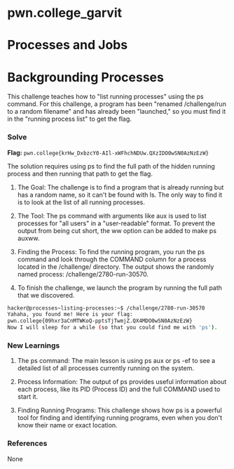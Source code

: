 # pwn.college_garvit
# Processes and Jobs

# Backgrounding Processes
This challenge teaches how to "list running processes" using the ps command. For this challenge, a program has been "renamed /challenge/run to a random filename" and has already been "launched," so you must find it in the "running process list" to get the flag.

### Solve
**Flag:** `pwn.college{krHw_DxbzcY0-AIl-xWFhchNDUw.QXzIDO0wSN0AzNzEzW}`

The solution requires using ps to find the full path of the hidden running process and then running that path to get the flag.

1. The Goal: The challenge is to find a program that is already running but has a random name, so it can't be found with ls. The only way to find it is to look at the list of all running processes.

2. The Tool: The ps command with arguments like aux is used to list processes for "all users" in a "user-readable" format. To prevent the output from being cut short, the ww option can be added to make ps auxww.

3. Finding the Process: To find the running program, you run the ps command and look through the COMMAND column for a process located in the /challenge/ directory.
The output shows the randomly named process: /challenge/2780-run-30570.

4. To finish the challenge, we launch the program by running the full path that we discovered.


```bash
hacker@processes~listing-processes:~$ /challenge/2780-run-30570
Yahaha, you found me! Here is your flag:
pwn.college{09hxr3aCnMTWKoQ-pptsTjTwmjZ.QX4MDO0wSN0AzNzEzW}
Now I will sleep for a while (so that you could find me with 'ps').
```
    
### New Learnings
1. The ps command: The main lesson is using ps aux or ps -ef to see a detailed list of all processes currently running on the system.

2. Process Information: The output of ps provides useful information about each process, like its PID (Process ID) and the full COMMAND used to start it.

3. Finding Running Programs: This challenge shows how ps is a powerful tool for finding and identifying running programs, even when you don't know their name or exact location.

### References 
None